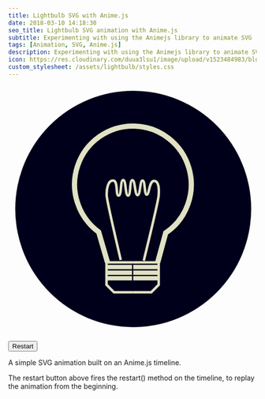 ```yaml
---
title: Lightbulb SVG with Anime.js
date: 2018-03-10 14:18:30
seo_title: Lightbulb SVG animation with Anime.js
subtitle: Experimenting with using the Animejs library to animate SVG
tags: [Animation, SVG, Anime.js]
description: Experimenting with using the Animejs library to animate SVG
icon: https://res.cloudinary.com/duua3lsu1/image/upload/v1523484983/blog/lightbulb-thumbnail.png
custom_stylesheet: /assets/lightbulb/styles.css
---
```


<svg version="1.1" viewBox="0 0 500 500" xmlns="http://www.w3.org/2000/svg" id="lightbulb"><g><circle cx="251.45" cy="248.55" r="237.45" fill="#00001a" stroke="#e1e1c4" stroke-width=".10993" id="blue_disc" /></g><g transform="translate(0 -164.71)" fill="none" stroke="#e1e1c4"><g stroke-width="5"><path id="socketLeft" class="socket" d="m250.21 580.62h-37.5l-15-15v-11.25h48.75v-3.75h-48.75v-7.5h48.75v-3.75h-48.75v-7.5h48.75v-3.75h-48.75v-7.5h52.5"/><path id="socketRight" class="socket" d="m250.21 580.62h37.5l15-15v-11.25h-48.75v-3.75h48.75v-7.5h-48.75v-3.75h48.75v-7.5h-48.75v-3.75h48.75v-7.5h-52.5"/></g><path id="shell" class="pulse" d="m 199.70978,520.62194 -17.75001,-60.9346 c -42.01412,-31.30467 -58.82744,-84.92051 -42.29441,-133.41511 16.53304,-48.4946 62.59621,-80.67425 113.81847,-79.51338 51.22226,1.16087 95.78028,35.3943 110.09937,84.58811 14.3191,49.19381 -4.90594,101.99289 -46.68848,129.86868 l -16.18494,59.4063" stroke-width="10.5" /><path id="shell_fill" class="pulse" d="m 199.70978,520.62194 -17.75001,-60.9346 c -42.01412,-31.30467 -58.82744,-84.92051 -42.29441,-133.41511 16.53304,-48.4946 62.59621,-80.67425 113.81847,-79.51338 51.22226,1.16087 95.78028,35.3943 110.09937,84.58811 14.3191,49.19381 -4.90594,101.99289 -46.68848,129.86868 l -16.18494,59.4063" fill="#eeecb9ff" stroke-width="0" opacity="0"/></g><path id="filament" d="m 226.33846,351.05699 c 0,0 -27.66451,-117.53958 -28.25368,-129.5184 C 197.49561,209.55977 200.21669,191.03295 211,191.5 c 10.78331,0.46705 4.49346,30.08882 11,30.25 6.50654,0.16118 2.99807,-31.49386 9.25,-31.25 6.25193,0.24386 3.77406,31.12217 9.75,31.25 5.97594,0.12783 2.79633,-31.16331 8.75,-31 5.95367,0.16331 4.58157,29.81461 10.5,30 5.91843,0.18539 4.34669,-29.46674 10,-29.25 5.65331,0.21674 3.08333,28.1782 8.5,28.25 5.41667,0.0718 4.28258,-27.3066 14.5,-27.5 10.21663,-0.19339 10.39026,17.1893 9.33478,29.78859 -1.05548,12.59929 -29.875,130.375 -29.875,130.375" fill="none" stroke="#e1e1c4" stroke-width="5"/></svg>

<button id="restart">Restart</button>  


A simple SVG animation built on an Anime.js timeline.  

The restart button above fires the restart() method on the timeline, to replay the animation from the beginning.


  <!-- AnimeJS from CDN -->
  <script src="https://cdn.jsdelivr.net/npm/animejs@2.2.0/anime.min.js"></script>
  <!-- Custom Scripts to handle animation -->
  <script src="/assets/lightbulb/scripts.js"></script>
